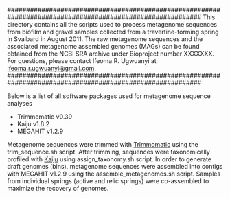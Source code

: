 ###########################################################################################################
This directory contains all the scripts used to process metagenome sequences from biofilm and gravel samples 
collected from a travertine-forming spring in Svalbard in August 2011. The raw metagenome sequences and the 
associated metagenome assembled genomes (MAGs) can be found obtained from the NCBI SRA archive under Bioproject 
number XXXXXXX. For questions, please contact Ifeoma R. Ugwuanyi at ifeoma.r.ugwuanyi@gmail.com.
###########################################################################################################

Below is a list of all software packages used for metagenome sequence analyses  <br />
* Trimmomatic v0.39 <br />
* Kaiju v1.8.2 <br />
* MEGAHIT v1.2.9 <br />


Metagenome sequences were trimmed with [Trimmomatic](https://github.com/usadellab/Trimmomatic) using the trim_sequence.sh script. 
After trimming, sequences were taxonomically profiled with [Kaiju](https://github.com/bioinformatics-centre/kaiju) using 
assign_taxonomy.sh script. In order to generate draft genomes (bins), metagenome sequences were assembled into contigs with 
MEGAHIT v1.2.9 using the assemble_metagenomes.sh script. Samples from individual springs (active and relic springs) were co-assembled 
to maximize the recovery of genomes.
